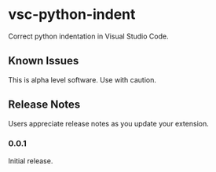 # vsc-python-indent

Correct python indentation in Visual Studio Code.

## Known Issues

This is alpha level software. Use with caution.

## Release Notes

Users appreciate release notes as you update your extension.

### 0.0.1

Initial release.
